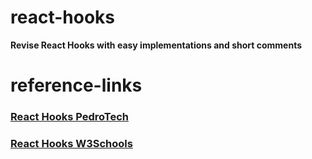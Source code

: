 # react-hooks
<b> Revise React Hooks with easy implementations and short comments

# reference-links
### [React Hooks PedroTech](https://www.youtube.com/watch?v=LlvBzyy-558&t=4175s&ab_channel=PedroTech)
### [React Hooks W3Schools](https://www.w3schools.com/REACT/react_hooks.asp)
